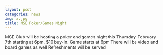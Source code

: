 ```yaml
---
layout: post
categories: news
img: a.jpg
title: MSE Poker/Games Night
---
```


MSE Club will be hosting a poker and games night this Thursday, February 7th starting at 6pm.
$10 buy-in. Game starts at 6pm
There will be video and board games as well
Refreshments will be served
